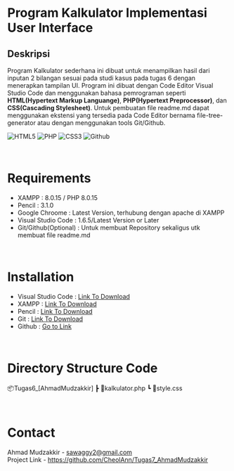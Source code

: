 # Program Kalkulator Implementasi User Interface
## Deskripsi 
Program Kalkulator sederhana ini dibuat untuk menampilkan hasil dari inputan 2 bilangan sesuai pada studi kasus pada tugas 6 dengan menerapkan tampilan UI. Program ini dibuat dengan Code Editor Visual Studio Code dan menggunakan bahasa pemrograman seperti **HTML(Hypertext Markup Languange)**, **PHP(Hypertext Preprocessor)**, dan **CSS(Cascading Stylesheet)**. Untuk pembuatan file readme.md dapat menggunakan ekstensi yang tersedia pada Code Editor bernama file-tree-generator atau dengan menggunakan tools Git/Github. 

<img alt="HTML5" src="https://img.shields.io/badge/HTML-239120?style=for-the-badge&logo=html5&logoColor=white"/> <img alt="PHP" src="https://img.shields.io/badge/PHP-777BB4?style=for-the-badge&logo=php&logoColor=white"/> <img alt="CSS3" src="https://img.shields.io/badge/CSS3-1572B6?style=for-the-badge&logo=css3&logoColor=white"/> <img alt="Github" src="https://img.shields.io/badge/GitHub-100000?style=for-the-badge&logo=github&logoColor=white"/>

<br>

# Requirements
* XAMPP : 8.0.15 / PHP 8.0.15
* Pencil : 3.1.0
* Google Chroome : Latest Version, terhubung dengan apache di XAMPP
* Visual Studio Code : 1.6.5/Latest Version or Later    
* Git/Github(Optional) : Untuk membuat Repository sekaligus utk membuat file readme.md
  
<br>

# Installation
* Visual Studio Code : [Link To Download](https://code.visualstudio.com//)
* XAMPP : [Link To Download](https://www.apachefriends.org/download.html//)
* Pencil : [Link To Download](https://pencil.evolus.vn/)
* Git : [Link To Download](https://git-scm.com/)
* Github : [Go to Link](https://github.com/)
  
<br>

# Directory Structure Code
📦Tugas6_[AhmadMudzakkir]
 ┣ 📜kalkulator.php
 ┗ 📜style.css

<br>

 # Contact
 Ahmad Mudzakkir - sawaggy2@gmail.com <br>
 Project Link - https://github.com/CheolAnn/Tugas7_AhmadMudzakkir












